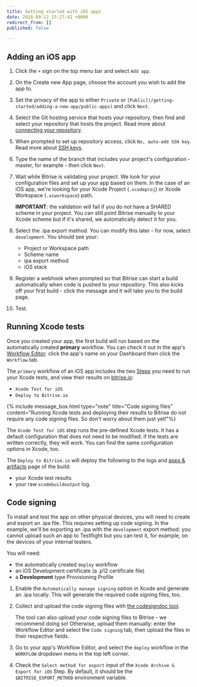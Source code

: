 ```yaml
---
title: Getting started with iOS apps
date: 2018-09-12 15:27:42 +0000
redirect_from: []
published: false

---
```

## Adding an iOS app

 1. Click the `+` sign on the top menu bar and select `Add app`.
 2. On the Create new App page, choose the account you wish to add the app to.
 3. Set the privacy of the app to either `Private` or `[Public](/getting-started/adding-a-new-app/public-apps)` and click `Next`.
 4. Select the Git hosting service that hosts your repository, then find and select your repository that hosts the project. Read more about [connecting your repository](/getting-started/adding-a-new-app/connecting-your-repository).
 5. When prompted to set up repository access, click `No, auto-add SSH key`. Read more about [SSH keys](/getting-started/adding-a-new-app/setting-up-ssh-keys/).
 6. Type the name of the branch that includes your project's configuration - master, for example - then click `Next`.
 7. Wait while Bitrise is validating your project. We look for your configuration files and set up your app based on them. In the case of an iOS app, we're looking for your Xcode Project (`.xcodeproj`) or Xcode Workspace (`.xcworkspace`) path.

    **IMPORTANT**: the validation will fail if you do not have a SHARED scheme in your project. You can still point Bitrise manually to your Xcode scheme but if it's shared, we automatically detect it for you.
 8. Select the .ipa export method. You can modify this later - for now, select `development`. You should see your:
    * Project or Workspace path
    * Scheme name
    * ipa export method
    * iOS stack
 9. Register a webhook when prompted so that Bitrise can start a build automatically when code is pushed to your repository. This also kicks off your first build - click the message and it will take you to the build page.
10. Test.

## Running Xcode tests

Once you created your app, the first build will run based on the automatically created **primary** workflow. You can check it out in the app's [Workflow Editor](/getting-started/getting-started-workflows): click the app's name on your Dashboard then click the `Workflow` tab.

The `primary` workflow of an iOS app includes the two [Steps](/getting-started/getting-started-steps) you need to run your Xcode tests, and view their results on [bitrise.io](https://bitrise.io):

* `Xcode Test for iOS`
* `Deploy to Bitrise.io`

{% include message_box.html type="note" title="Code signing files" content="Running Xcode tests and deploying their results to Bitrise do not require any code signing files. So don't worry about them just yet!"%}

The `Xcode Test for iOS` step runs the pre-defined Xcode tests. It has a default configuration that does not need to be modified: if the tests are written correctly, they will work. You can find the same configuration options in Xcode, too.

The `Deploy to Bitrise.io` will deploy the following to the logs and [apps & artifacts](/builds/build-artifacts-online/) page of the build:

* your Xcode test results
* your raw `xcodebuildoutput` log.

## Code signing

To install and test the app on other physical devices, you will need to create and export an .ipa file. This requires setting up code signing. In the example, we'll be exporting an .ipa with the `development` export method: you cannot upload such an app to Testflight but you can test it, for example, on the devices of your internal testers. 

You will need: 

- the automatically created `deploy` workflow
- an iOS Development certificate (a .p12 certificate file)
- a __Development__ type Provisioning Profile

1. Enable the `Automatically manage signing` option in Xcode and generate an .ipa locally. This will generate the required code signing files, too. 	

1. Collect and upload the code signing files with [the codesigndoc tool](/code-signing/ios-code-signing/collecting-files-with-codesigndoc/).

	The tool can also upload your code signing files to Bitrise - we recommend doing so! Otherwise, upload them manually: enter the Workflow Editor and select the `Code signing` tab, then upload the files in their respective fields.
    
1. Go to your app's Workflow Editor, and select the `deploy` workflow in the `WORKFLOW` dropdown menu in the top left corner. 

1. Check the `Select method for export` input of the `Xcode Archive & Export for iOS` Step. By default, it should be the `$BITRISE_EXPORT_METHOD` environment variable.